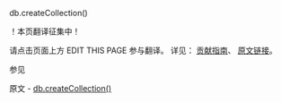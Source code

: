  db.createCollection()

 ！本页翻译征集中！

请点击页面上方 EDIT THIS PAGE 参与翻译。
详见：
[贡献指南]( https://github.com/JinMuInfo/MongoDB-Manual-zh/blob/master/CONTRIBUTING.md )、
[原文链接](  https://docs.mongodb.com/manual/reference/method/db.createCollection/  )。

 参见

原文 - [db.createCollection()]( https://docs.mongodb.com/manual/reference/method/db.createCollection/ )

